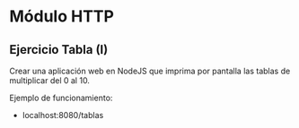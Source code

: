 <h1>Módulo HTTP</h1>
<h2>Ejercicio Tabla (I)</h2>
<p>Crear una aplicación web en NodeJS que imprima por pantalla las tablas de multiplicar del 0 al 10.</p>
<p>Ejemplo de funcionamiento:</p>
<ul>
    <li>localhost:8080/tablas</li>
</ul>